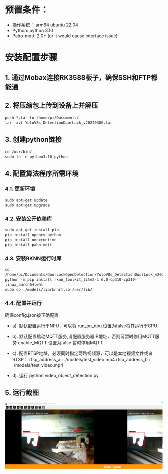 # 预置条件：
- 操作系统： arm64 ubuntu 22.04
- Python: python 3.10
- Paho-mqtt: 2.0+ (or it would cause interface issue)

# 安装配置步骤
## 1.	通过Mobax连接RK3588板子，确保SSH和FTP都能通
## 2.	将压缩包上传到设备上并解压
```
push *.tar to /home/pi/Documents/
tar -xvf YoloV8s_DetectionDoorLock_v20240306.tar
```
## 3.	创建python链接
```
cd /usr/bin/
sudo ln -n python3.10 python
```

## 4.	配置算法程序所需环境
### 4.1.	更新环境
```
sudo apt-get update
sudo apt-get upgrade
```

### 4.2.	安装公开依赖库 
```
sudo apt-get install pip
pip install opencv-python
pip install onnxruntime
pip install paho-mqtt
```
### 4.3.	安装RKNN运行时库
```
cd /home/pi/Documents/DoorLockOpenDetection/YoloV8s_DetectionDoorLock_v20240306
python -m pip install rknn_toolkit_lite2-1.6.0-cp310-cp310-linux_aarch64.whl
sudo cp ./models/librknnrt.so /usr/lib/
```
### 4.4.	配置并运行
确保config.json被正确配置
- a). 默认配置运行于NPU，可以将
run_on_npu 设置为false将其运行于CPU

- b). 默认配置启动MQTT服务,请配置服务器IP地址，否则可暂时停用MQTT服务
enable_MQTT 设置为false 暂时停用MQTT

- c). 配置RTSP地址，必须同时指定两路视频源，可以是本地视频文件或者RTSP：
rtsp_address_a : ./models/test_video.mp4
rtsp_address_b : ./models/test_video.mp4

- d). 运行 
python video_object_detection.py

## 5.	运行截图
![demo](./doc/img/demo.png)
